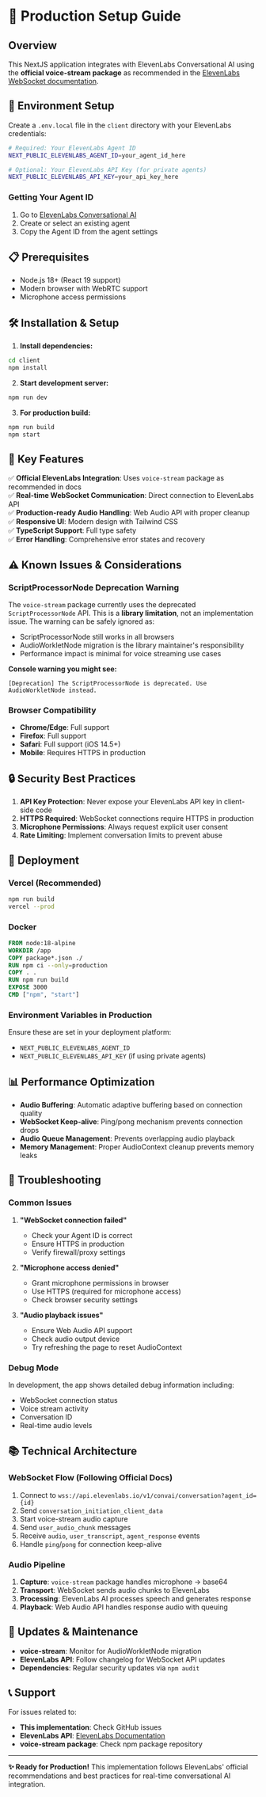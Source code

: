 # 🚀 Production Setup Guide

## Overview
This NextJS application integrates with ElevenLabs Conversational AI using the **official voice-stream package** as recommended in the [ElevenLabs WebSocket documentation](https://elevenlabs.io/docs/conversational-ai/libraries/web-sockets/llms.txt).

## 🔧 Environment Setup

Create a `.env.local` file in the `client` directory with your ElevenLabs credentials:

```bash
# Required: Your ElevenLabs Agent ID
NEXT_PUBLIC_ELEVENLABS_AGENT_ID=your_agent_id_here

# Optional: Your ElevenLabs API Key (for private agents)
NEXT_PUBLIC_ELEVENLABS_API_KEY=your_api_key_here
```

### Getting Your Agent ID
1. Go to [ElevenLabs Conversational AI](https://elevenlabs.io/conversational-ai)
2. Create or select an existing agent
3. Copy the Agent ID from the agent settings

## 📋 Prerequisites

- Node.js 18+ (React 19 support)
- Modern browser with WebRTC support
- Microphone access permissions

## 🛠 Installation & Setup

1. **Install dependencies:**
```bash
cd client
npm install
```

2. **Start development server:**
```bash
npm run dev
```

3. **For production build:**
```bash
npm run build
npm start
```

## 🎯 Key Features

✅ **Official ElevenLabs Integration**: Uses `voice-stream` package as recommended in docs  
✅ **Real-time WebSocket Communication**: Direct connection to ElevenLabs API  
✅ **Production-ready Audio Handling**: Web Audio API with proper cleanup  
✅ **Responsive UI**: Modern design with Tailwind CSS  
✅ **TypeScript Support**: Full type safety  
✅ **Error Handling**: Comprehensive error states and recovery  

## ⚠️ Known Issues & Considerations

### ScriptProcessorNode Deprecation Warning
The `voice-stream` package currently uses the deprecated `ScriptProcessorNode` API. This is a **library limitation**, not an implementation issue. The warning can be safely ignored as:

- ScriptProcessorNode still works in all browsers
- AudioWorkletNode migration is the library maintainer's responsibility
- Performance impact is minimal for voice streaming use cases

**Console warning you might see:**
```
[Deprecation] The ScriptProcessorNode is deprecated. Use AudioWorkletNode instead.
```

### Browser Compatibility
- **Chrome/Edge**: Full support
- **Firefox**: Full support  
- **Safari**: Full support (iOS 14.5+)
- **Mobile**: Requires HTTPS in production

## 🔒 Security Best Practices

1. **API Key Protection**: Never expose your ElevenLabs API key in client-side code
2. **HTTPS Required**: WebSocket connections require HTTPS in production
3. **Microphone Permissions**: Always request explicit user consent
4. **Rate Limiting**: Implement conversation limits to prevent abuse

## 🚀 Deployment

### Vercel (Recommended)
```bash
npm run build
vercel --prod
```

### Docker
```dockerfile
FROM node:18-alpine
WORKDIR /app
COPY package*.json ./
RUN npm ci --only=production
COPY . .
RUN npm run build
EXPOSE 3000
CMD ["npm", "start"]
```

### Environment Variables in Production
Ensure these are set in your deployment platform:
- `NEXT_PUBLIC_ELEVENLABS_AGENT_ID`
- `NEXT_PUBLIC_ELEVENLABS_API_KEY` (if using private agents)

## 📊 Performance Optimization

- **Audio Buffering**: Automatic adaptive buffering based on connection quality
- **WebSocket Keep-alive**: Ping/pong mechanism prevents connection drops
- **Audio Queue Management**: Prevents overlapping audio playback
- **Memory Management**: Proper AudioContext cleanup prevents memory leaks

## 🐛 Troubleshooting

### Common Issues

1. **"WebSocket connection failed"**
   - Check your Agent ID is correct
   - Ensure HTTPS in production
   - Verify firewall/proxy settings

2. **"Microphone access denied"**
   - Grant microphone permissions in browser
   - Use HTTPS (required for microphone access)
   - Check browser security settings

3. **"Audio playback issues"**
   - Ensure Web Audio API support
   - Check audio output device
   - Try refreshing the page to reset AudioContext

### Debug Mode
In development, the app shows detailed debug information including:
- WebSocket connection status
- Voice stream activity
- Conversation ID
- Real-time audio levels

## 📚 Technical Architecture

### WebSocket Flow (Following Official Docs)
1. Connect to `wss://api.elevenlabs.io/v1/convai/conversation?agent_id={id}`
2. Send `conversation_initiation_client_data`
3. Start voice-stream audio capture
4. Send `user_audio_chunk` messages
5. Receive `audio`, `user_transcript`, `agent_response` events
6. Handle `ping`/`pong` for connection keep-alive

### Audio Pipeline
1. **Capture**: `voice-stream` package handles microphone → base64
2. **Transport**: WebSocket sends audio chunks to ElevenLabs
3. **Processing**: ElevenLabs AI processes speech and generates response
4. **Playback**: Web Audio API handles response audio with queuing

## 🔄 Updates & Maintenance

- **voice-stream**: Monitor for AudioWorkletNode migration
- **ElevenLabs API**: Follow changelog for WebSocket API updates
- **Dependencies**: Regular security updates via `npm audit`

## 📞 Support

For issues related to:
- **This implementation**: Check GitHub issues
- **ElevenLabs API**: [ElevenLabs Documentation](https://elevenlabs.io/docs)
- **voice-stream package**: Check npm package repository

---

**✨ Ready for Production!** This implementation follows ElevenLabs' official recommendations and best practices for real-time conversational AI integration. 
